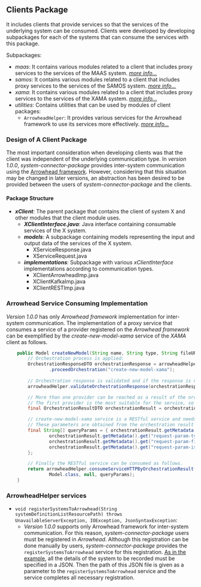 ## Clients Package

It includes clients that provide services so that the services of the underlying system can be consumed. Clients were developed by developing subpackages for each of the systems that can consume the services with this package.

Subpackages:
* _maas_: It contains various modules related to a client that includes proxy services to the services of the MAAS system. [_more info..._](https://github.com/onurkybsi/system-connector-package/blob/master/src/main/java/nl/tue/systemconnectorpackage/clients/maas)
* _samos_: It contains various modules related to a client that includes proxy services to the services of the SAMOS system. [_more info..._](https://github.com/onurkybsi/system-connector-package/blob/master/src/main/java/nl/tue/systemconnectorpackage/clients/samos)
* _xama_: It contains various modules related to a client that includes proxy services to the services of the XAMA system. [_more info..._](https://github.com/onurkybsi/system-connector-package/blob/master/src/main/java/nl/tue/systemconnectorpackage/clients/xama)
* _utilities_: Contains utilities that can be used by modules of client packages:
    * `ArrowheadHelper`: It provides various services for the Arrowhead framework to use its services more effectively. [_more info..._](https://github.com/onurkybsi/system-connector-package/blob/master/src/main/java/nl/tue/systemconnectorpackage/clients/utilities/arrowhead/ArrowheadHelper.java)

### Design of A Client Package
The most important consideration when developing clients was that the client was independent of the underlying communication type. In _version 1.0.0_, _system-connector-package_ provides inter-system communication using the [Arrowhead framework](https://github.com/eclipse-arrowhead/core-java-spring). However, considering that this situation may be changed in later versions, an abstraction has been desired to be provided between the users of _system-connector-package_ and the clients.

#### Package Structure
* **_xClient_**: The parent package that contains the client of system X and other modules that the client module uses. 
    * **_XClientInterface.java_**: Java interface containing consumable services of the X system.
    * **_models_**: A subpackage containing models representing the input and output data of the services of the X system.
        * XServiceResponse.java
        * XServiceRequest.java
    * **_implementations_**: Subpackage with various _xClientInterface_ implementations according to communication types.
        * XClientArrowheadImp.java
        * XClientKafkaImp.java
        * XClientRESTImp.java

### Arrowhead Service Consuming Implementation

_Version 1.0.0_ has only _Arrowhead framework_ implementation for inter-system communication. The implementation of a proxy service that consumes a service of a provider registered on the _Arrowhead framework_ can be exemplified by the _create-new-model-xama_ service of the _XAMA_ client as follows.

``` java
    public Model createNewModel(String name, String type, String fileURL, boolean isLocal) {
        // Orchestration process is applied:
        OrchestrationResponseDTO orchestrationResponse = arrowheadHelper
                .proceedOrchestration("create-new-model-xama");
        
        // Orchestration response is validated and if the response is not valid ArrowheadOrchestrationException will be thrown:
        arrowheadHelper.validateOrchestrationResponse(orchestrationResponse);

        // More than one provider can be reached as a result of the orchestration.
        // The first provider is the most suitable for the service, so the information of the first provider is taken as follows.
        final OrchestrationResultDTO orchestrationResult = orchestrationResponse.getResponse().get(0);

        // create-new-model-xama service is a RESTful service and needs various parameters.
        // These parameters are obtained from the orchestration result as follows.
        final String[] queryParams = { orchestrationResult.getMetadata().get("request-param-name"), name,
                orchestrationResult.getMetadata().get("request-param-type"), type,
                orchestrationResult.getMetadata().get("request-param-fileURL"), fileURL,
                orchestrationResult.getMetadata().get("request-param-isLocal"), isLocal ? "true" : "false"
        };

        // Finally the RESTful service can be consumed as follows.
        return arrowheadHelper.consumeServiceHTTPByOrchestrationResult(orchestrationResult,
                Model.class, null, queryParams);
    }
```

### ArrowheadHelper services

* `void registerSystemsToArrowhead(String systemDefinitionListResourcePath)
                        throws UnavailableServerException, IOException, JsonSyntaxException`:
    * _Version 1.0.0_ supports only Arrowhead framework for inter-system communication. For this reason, _system-connector-package_ users must be registered in _Arrowhead_. Although this registration can be done manually by users, _system-connector-package_ provides the `registerSystemsToArrowhead` service for this registration. [As in the example](https://github.com/onurkybsi/system-connector-package/blob/master/doc/example-config-files/example-system-definition.json), all the details of the system to be recorded must be specified in a JSON. Then the path of this JSON file is given as a parameter to the `registerSystemsToArrowhead` service and the service completes all necessary registration.
